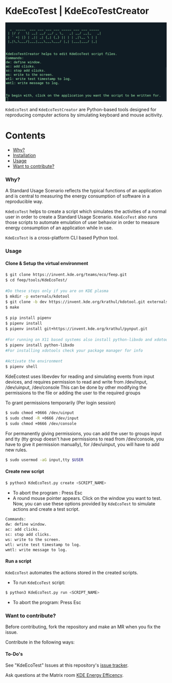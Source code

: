 # KdeEcoTest | KdeEcoTestCreator

![KDE-ECO-TEST IMAGE](Kdeecotest.png)

`KdeEcoTest` and `KdeEcoTestCreator` are Python-based tools designed for reproducing computer actions by simulating keyboard and mouse acitivity.

Contents
========
* [Why?](#why)
* [Installation](#installation)
* [Usage](#usage)
* [Want to contribute?](#want-to-contribute)

### Why?

A Standard Usage Scenario reflects the typical functions of an application and is central to measuring the energy consumption of software in a reproducible way.

`KdeEcoTest` helps to create a script which simulates the activities of a normal user in order to create a Standard Usage Scenario. `KdeEcoTest` also runs those scripts to automate emulation of user behavior in order to measure energy consumption of an application while in use.

`KdeEcoTest` is a cross-platform CLI based Python tool.

### Usage

#### Clone & Setup the virtual environment

```bash
$ git clone https://invent.kde.org/teams/eco/feep.git
$ cd feep/tools/KdeEcoTest/

#Do these steps only if you are on KDE plasma
$ mkdir -p externals/kdotool
$ git clone -b dev https://invent.kde.org/krathul/kdotool.git externals/kdotool
$ make

$ pip install pipenv
$ pipenv install
$ pipenv install git+https://invent.kde.org/krathul/pynput.git

#For running on X11 based systems also install python-libxdo and xdotools
$ pipenv install python-libxdo
#For installing xdotools check your package manager for info

#Activate the environment
$ pipenv shell
```

KdeEcotest uses libevdev for reading and simulating events from input devices, and requires permission to read and write from /dev/input, /dev/uinput, /dev/console
This can be done by other modifying the permissions to the file or adding the user to the required groups

To grant permissions temporarily (Per login session)
```bash
$ sudo chmod +0666 /dev/uinput
$ sudo chmod -R +0666 /dev/input
$ sudo chmod +0666 /dev/console
```

For permanently giving permissions, you can add the user to groups input and tty (tty group doesn't have permissions to read from /dev/console, you have to give it permission manually), for /dev/uinput, you will have to add new rules.
```bash
$ sudo usermod -aG input,tty $USER
```

#### Create new script 

```bash
$ python3 KdeEcoTest.py create <SCRIPT_NAME>
```
- To abort the program : Press Esc
- A round mouse pointer appears. Click on the window you want to test. Now, you can use these options provided by `KdeEcoTest` to simulate actions and create a test script.

```shell
Commands:
dw: define window.
ac: add clicks.
sc: stop add clicks.
ws: write to the screen.
wtl: write test timestamp to log.
wmtl: write message to log.
```

#### Run a script

`KdeEcoTest` automates the actions stored in the created scripts.

- To run `KdeEcoTest` script:
```bash
$ python3 KdeEcoTest.py run <SCRIPT_NAME>
```
- To abort the program: Press Esc

### Want to contribute?

Before contributing, fork the repository and make an MR when you fix the issue.

Contribute in the following ways:

#### To-Do's

See "KdeEcoTest" Issues at this repository's [issue tracker](https://invent.kde.org/teams/eco/feep/-/issues).

Ask questions at the Matrix room [KDE Energy Efficency](https://matrix.to/#/#energy-efficiency:kde.org).
